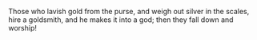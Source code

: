 Those who lavish gold from the purse, and weigh out silver in the scales, hire a goldsmith, and he makes it into a god; then they fall down and worship!
